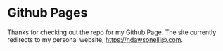 # Github Pages

Thanks for checking out the repo for my Github Page. The site currently redirects to my
personal website, [https://ndawsonelli@.com](https://ndawsonelli@.com).
